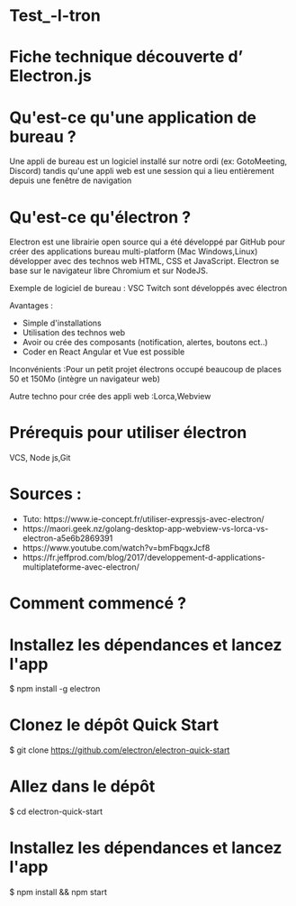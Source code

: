 # Test_-l-tron

# Fiche technique découverte d’ Electron.js

# Qu'est-ce qu'une application de bureau ?

Une appli de bureau est un logiciel installé sur notre ordi (ex: GotoMeeting, Discord) tandis qu'une appli web est une session qui a lieu entièrement depuis une fenêtre de navigation<br>

# Qu'est-ce qu'électron ?

Electron est une librairie open source qui a été développé par GitHub pour créer des applications bureau multi-platform (Mac Windows,Linux) développer avec des technos web HTML, CSS et JavaScript. Electron se base sur le navigateur libre Chromium et sur NodeJS.<br>

Exemple de logiciel de bureau : VSC Twitch sont développés avec électron<br>

Avantages :
<ul>
<li>Simple d'installations</li>
<li>Utilisation des technos web</li>
<li>Avoir ou crée des composants (notification, alertes, boutons ect..)</li>
<li>Coder en React Angular et Vue est possible</li>

</ul>


Inconvénients :Pour un petit projet électrons occupé beaucoup de places 50 et 150Mo (intègre un navigateur web)<br>

Autre techno pour crée des appli web :Lorca,Webview<br>


# Prérequis pour utiliser électron
VCS, Node js,Git
# Sources :
<ul>
<li>Tuto: https://www.ie-concept.fr/utiliser-expressjs-avec-electron/</li>
<li>https://maori.geek.nz/golang-desktop-app-webview-vs-lorca-vs-electron-a5e6b2869391</li>
<li>https://www.youtube.com/watch?v=bmFbqgxJcf8</li>
<li>https://fr.jeffprod.com/blog/2017/developpement-d-applications-multiplateforme-avec-electron/</li>
</ul>

# Comment commencé ?

# Installez les dépendances et lancez l'app
$ npm install -g electron

# Clonez le dépôt Quick Start
$ git clone https://github.com/electron/electron-quick-start

# Allez dans le dépôt
$ cd electron-quick-start

# Installez les dépendances et lancez l'app
$ npm install && npm start



